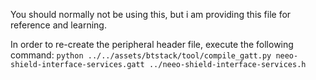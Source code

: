 You should normally not be using this, but i am providing this file for reference and learning.

In order to re-create the peripheral header file, execute the following command:
`python ../../assets/btstack/tool/compile_gatt.py neeo-shield-interface-services.gatt ../neeo-shield-interface-services.h`
